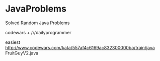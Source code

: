 # JavaProblems
Solved Random Java Problems

codewars + /r/dailyprogrammer

easiest
http://www.codewars.com/kata/557af4c6169ac832300000ba/train/java
FruitGuyV2.java
